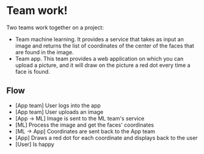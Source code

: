 # Team work!

Two teams work together on a project:
- Team machine learning. It provides a service that takes as input an image and returns the list of coordinates of the center of the faces that are found in the image.
- Team app. This team provides a web application on which you can upload a picture, and it will draw on the picture a red dot every time a face is found.

## Flow

- [App team] User logs into the app
- [App team] User uploads an image
- [App -> ML] Image is sent to the ML team's service
- [ML] Process the image and get the faces' coordinates
- [ML -> App] Coordinates are sent back to the App team
- [App] Draws a red dot for each coordinate and displays back to the user
- [User] Is happy
